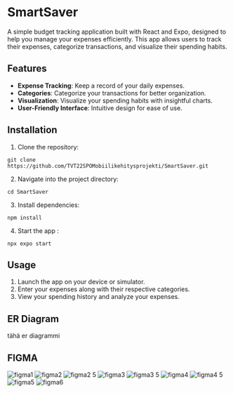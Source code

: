 # SmartSaver

A simple budget tracking application built with React and Expo, designed to help you manage your expenses efficiently. This app allows users to track their expenses, categorize transactions, and visualize their spending habits.

## Features

- **Expense Tracking**: Keep a record of your daily expenses.
- **Categories**: Categorize your transactions for better organization.
- **Visualization**: Visualize your spending habits with insightful charts.
- **User-Friendly Interface**: Intuitive design for ease of use.



## Installation

1. Clone the repository:
```
git clone https://github.com/TVT22SPOMobiilikehitysprojekti/SmartSaver.git
```
2. Navigate into the project directory:
```
cd SmartSaver
```
3. Install dependencies:
   
```
npm install
```
4. Start the app :
   
```
npx expo start
```
## Usage

1. Launch the app on your device or simulator.
2. Enter your expenses along with their respective categories.
3. View your spending history and analyze your expenses.

## ER Diagram

tähä er diagrammi

## FIGMA
![figma1](https://github.com/TVT22SPOMobiilikehitysprojekti/SmartSaver/assets/112471010/faa3406d-e0a3-4c18-b725-f5e4d94e4ebd)
![figma2](https://github.com/TVT22SPOMobiilikehitysprojekti/SmartSaver/assets/112471010/87556713-a400-4fc6-80f5-737833d78ba3)
![figma2 5](https://github.com/TVT22SPOMobiilikehitysprojekti/SmartSaver/assets/112471010/a93162f3-8074-41d5-87f9-2bd6e0ab3802)
![figma3](https://github.com/TVT22SPOMobiilikehitysprojekti/SmartSaver/assets/112471010/17561797-4570-437b-8ede-606fc94b50c2)
![figma3 5](https://github.com/TVT22SPOMobiilikehitysprojekti/SmartSaver/assets/112471010/ab1e9a31-c89f-47d8-b443-df170c381472)
![figma4](https://github.com/TVT22SPOMobiilikehitysprojekti/SmartSaver/assets/112471010/df391500-c410-4469-85e6-a345a9f9d5c2)
![figma4 5](https://github.com/TVT22SPOMobiilikehitysprojekti/SmartSaver/assets/112471010/a65fc781-43b9-4d3d-83c8-bf70b8def641)
![figma5](https://github.com/TVT22SPOMobiilikehitysprojekti/SmartSaver/assets/112471010/f56dcbff-4b68-4a6e-897e-b82915a28591)
![figma6](https://github.com/TVT22SPOMobiilikehitysprojekti/SmartSaver/assets/112471010/893096ba-2765-44a8-8d63-d6726f656bb3)

